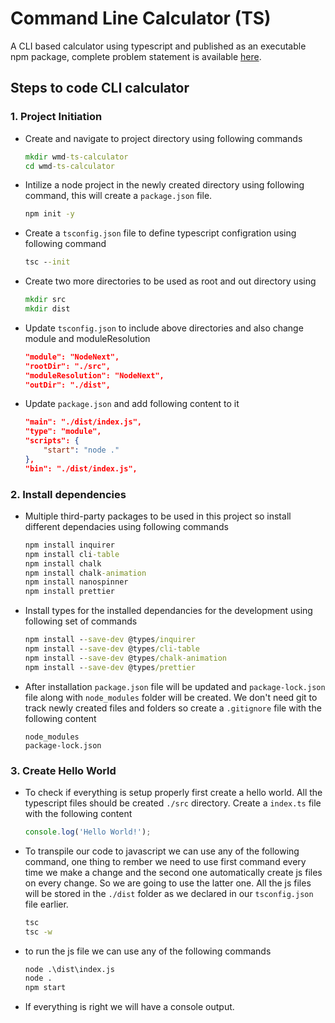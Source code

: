 # Command Line Calculator (TS)

A CLI based calculator using typescript and published as an executable npm package, complete problem statement is available [here](https://github.com/panaverse/typescript-node-projects/tree/main/project00_calculator).

## Steps to code CLI calculator

### 1. Project Initiation

- Create and navigate to project directory using following commands

  ```cmd
  mkdir wmd-ts-calculator
  cd wmd-ts-calculator
  ```

- Intilize a node project in the newly created directory using following command, this will create a `package.json` file.

  ```cmd
  npm init -y
  ```

- Create a `tsconfig.json` file to define typescript configration using following command

  ```cmd
  tsc --init
  ```

- Create two more directories to be used as root and out directory using

  ```cmd
  mkdir src
  mkdir dist
  ```

- Update `tsconfig.json` to include above directories and also change module and moduleResolution

  ```json
  "module": "NodeNext",
  "rootDir": "./src",
  "moduleResolution": "NodeNext",
  "outDir": "./dist",
  ```

- Update `package.json` and add following content to it

  ```json
  "main": "./dist/index.js",
  "type": "module",
  "scripts": {
      "start": "node ."
  },
  "bin": "./dist/index.js",
  ```

### 2. Install dependencies

- Multiple third-party packages to be used in this project so install different dependacies using following commands

  ```cmd
  npm install inquirer
  npm install cli-table
  npm install chalk
  npm install chalk-animation
  npm install nanospinner
  npm install prettier
  ```

- Install types for the installed dependancies for the development using following set of commands

  ```cmd
  npm install --save-dev @types/inquirer
  npm install --save-dev @types/cli-table
  npm install --save-dev @types/chalk-animation
  npm install --save-dev @types/prettier
  ```

- After installation `package.json` file will be updated and `package-lock.json` file along with `node_modules` folder will be created. We don't need git to track newly created files and folders so create a `.gitignore` file with the following content

  ```gitignore
  node_modules
  package-lock.json
  ```

### 3. Create Hello World

- To check if everything is setup properly first create a hello world. All the typescript files should be created `./src` directory. Create a `index.ts` file with the following content

  ```ts
  console.log('Hello World!');
  ```

- To transpile our code to javascript we can use any of the following command, one thing to rember we need to use first command every time we make a change and the second one automatically create js files on every change. So we are going to use the latter one. All the js files will be stored in the `./dist` folder as we declared in our `tsconfig.json` file earlier.

  ```cmd
  tsc
  tsc -w
  ```

- to run the js file we can use any of the following commands

  ```cmd
  node .\dist\index.js
  node .
  npm start
  ```

- If everything is right we will have a console output.
